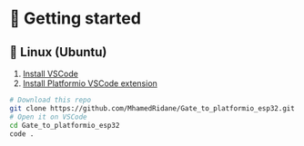 # 🚀 Getting started
## 🐧 Linux (Ubuntu)
1. [Install VSCode](https://code.visualstudio.com/docs/setup/linux) 
2. [Install Platformio VSCode extension](https://marketplace.visualstudio.com/items?itemName=platformio.platformio-ide)
```bash
# Download this repo
git clone https://github.com/MhamedRidane/Gate_to_platformio_esp32.git
# Open it on VSCode
cd Gate_to_platformio_esp32
code .
```
